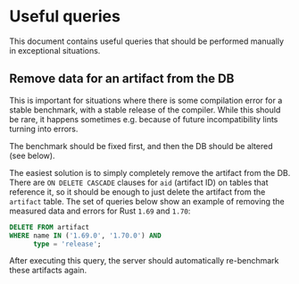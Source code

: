 # Useful queries
This document contains useful queries that should be performed manually in exceptional situations.

## Remove data for an artifact from the DB
This is important for situations where there is some compilation error for a stable benchmark,
with a stable release of the compiler. While this should be rare, it happens sometimes e.g. because
of future incompatibility lints turning into errors.

The benchmark should be fixed first, and then the DB should be altered (see below).

The easiest solution is to simply completely remove the artifact from the DB. There are
`ON DELETE CASCADE` clauses for `aid` (artifact ID) on tables that reference it, so it should be
enough to just delete the artifact from the `artifact` table.
The set of queries below show an example of removing the measured data and errors for Rust `1.69`
and `1.70`:
```sql
DELETE FROM artifact
WHERE name IN ('1.69.0', '1.70.0') AND
      type = 'release';
```
After executing this query, the server should automatically re-benchmark these artifacts again.
